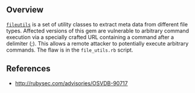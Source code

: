 ## Overview
[`fileutils`](https://rubygems.org/gems/fileutils) is a set of utility classes to extract meta data from different file types.
Affected versions of this gem are vulnerable to arbitrary command execution via a specially crafted URL containing a command after a delimiter (;). This allows a remote attacker to potentially execute arbitrary commands. The flaw is in the `file_utils.rb` script.

## References
- http://rubysec.com/advisories/OSVDB-90717
